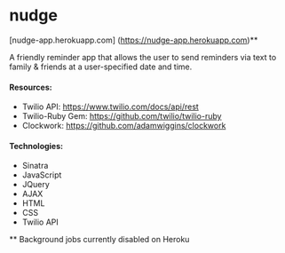 # nudge

[nudge-app.herokuapp.com] (https://nudge-app.herokuapp.com)**

A friendly reminder app that allows the user to send reminders via text to family & friends at a user-specified date and time.

#### Resources:
* Twilio API: https://www.twilio.com/docs/api/rest
* Twilio-Ruby Gem: https://github.com/twilio/twilio-ruby
* Clockwork: https://github.com/adamwiggins/clockwork

#### Technologies:
* Sinatra
* JavaScript
* JQuery
* AJAX
* HTML
* CSS
* Twilio API



** Background jobs currently disabled on Heroku
